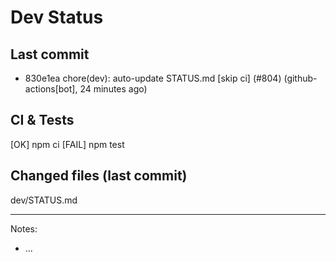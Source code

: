 # Dev Status

## Last commit
- 830e1ea chore(dev): auto-update STATUS.md [skip ci] (#804) (github-actions[bot], 24 minutes ago)
## CI & Tests
[OK] npm ci
[FAIL] npm test

## Changed files (last commit)
dev/STATUS.md

---
Notes:
- ...
